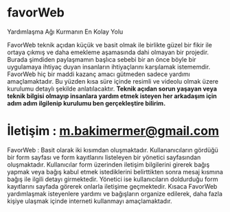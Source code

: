 # favorWeb
Yardımlaşma Ağı Kurmanın En Kolay Yolu



FavorWeb teknik açıdan küçük ve basit olmak ile birlikte güzel bir fikir ile ortaya çıkmış ve daha emekleme aşamasında dahi olmayan bir projedir. Burada şimdiden paylaşmamın başlıca sebebi bir an önce böyle bir uygulamaya ihtiyaç duyan insanların ihtiyaçlarını karşılamak istememdir. FavorWeb hiç bir maddi kazanç amacı gütmeden sadece yardımı amaçlamaktadır. Bu yüzden kısa süre içinde resimli ve videolu olmak üzere kurulumu detaylı şekilde anlatılacaktır. **Teknik açıdan sorun yaşayan veya teknik bilgisi olmayıp insanlara yardım etmek isteyen her arkadaşım için adım adım ilgilenip kurulumu ben gerçekleştire bilirim.**

# İletişim : m.bakimermer@gmail.com


FavorWeb : Basit olarak iki kısımdan oluşmaktadır. Kullananıcıların gördüğü bir form sayfası ve form kayıtlarını listeleyen bir yönetici sayfasından oluşmaktadır. Kullanıcılar form üzerinden iletişim bilgilerini girerek bağış yapmak veya bağış kabul etmek istediklerini belirttikten sonra mesaj kısmına bağış ile ilgili detayı girmektedir. Yönetici ise kullanıcıların doldurduğu form kayıtlarını sayfada görerek onlarla iletişime geçmektedir. Kısaca FavorWeb yardımlaşmak isteyenlere yardımı ve bağışların organize edilerek, daha fazla kişiye ulaşmak içinde interneti kullanmayı amaçlamaktadır.
